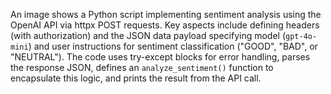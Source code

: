 An image shows a Python script implementing sentiment analysis using the OpenAI API via httpx POST requests. Key aspects include defining headers (with authorization) and the JSON data payload specifying model (`gpt-4o-mini`) and user instructions for sentiment classification ("GOOD", "BAD", or "NEUTRAL"). The code uses try-except blocks for error handling, parses the response JSON, defines an `analyze_sentiment()` function to encapsulate this logic, and prints the result from the API call.